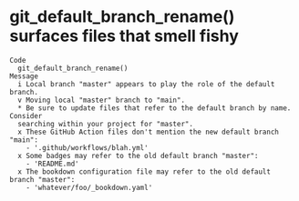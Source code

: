 # git_default_branch_rename() surfaces files that smell fishy

    Code
      git_default_branch_rename()
    Message
      i Local branch "master" appears to play the role of the default branch.
      v Moving local "master" branch to "main".
      * Be sure to update files that refer to the default branch by name. Consider
      searching within your project for "master".
      x These GitHub Action files don't mention the new default branch "main":
        - '.github/workflows/blah.yml'
      x Some badges may refer to the old default branch "master":
        - 'README.md'
      x The bookdown configuration file may refer to the old default branch "master":
        - 'whatever/foo/_bookdown.yaml'

